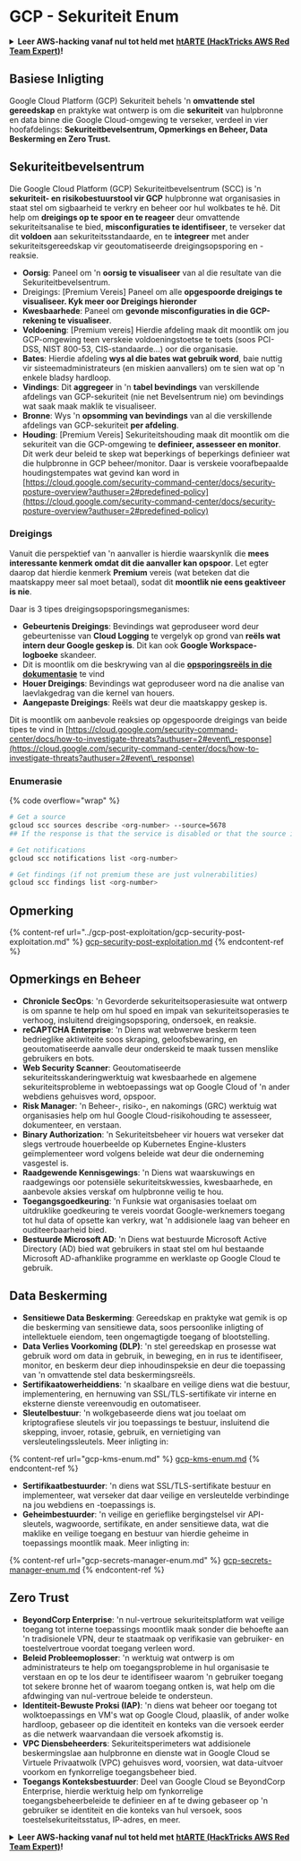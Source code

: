 # GCP - Sekuriteit Enum

<details>

<summary><strong>Leer AWS-hacking vanaf nul tot held met</strong> <a href="https://training.hacktricks.xyz/courses/arte"><strong>htARTE (HackTricks AWS Red Team Expert)</strong></a><strong>!</strong></summary>

Ander maniere om HackTricks te ondersteun:

* As jy jou **maatskappy geadverteer wil sien in HackTricks** of **HackTricks in PDF wil aflaai** Kyk na die [**INSKRYWINGSPLANNE**](https://github.com/sponsors/carlospolop)!
* Kry die [**amptelike PEASS & HackTricks swag**](https://peass.creator-spring.com)
* Ontdek [**Die PEASS Familie**](https://opensea.io/collection/the-peass-family), ons versameling eksklusiewe [**NFTs**](https://opensea.io/collection/the-peass-family)
* **Sluit aan by die** 💬 [**Discord-groep**](https://discord.gg/hRep4RUj7f) of die [**telegram-groep**](https://t.me/peass) of **volg** ons op **Twitter** 🐦 [**@hacktricks\_live**](https://twitter.com/hacktricks\_live)**.**
* **Deel jou haktruuks deur PR's in te dien by die** [**HackTricks**](https://github.com/carlospolop/hacktricks) en [**HackTricks Cloud**](https://github.com/carlospolop/hacktricks-cloud) github-opslag.

</details>

## Basiese Inligting

Google Cloud Platform (GCP) Sekuriteit behels 'n **omvattende stel gereedskap** en praktyke wat ontwerp is om die **sekuriteit** van hulpbronne en data binne die Google Cloud-omgewing te verseker, verdeel in vier hoofafdelings: **Sekuriteitbevelsentrum, Opmerkings en Beheer, Data Beskerming en Zero Trust.**

## **Sekuriteitbevelsentrum**

Die Google Cloud Platform (GCP) Sekuriteitbevelsentrum (SCC) is 'n **sekuriteit- en risikobestuurstool vir GCP** hulpbronne wat organisasies in staat stel om sigbaarheid te verkry en beheer oor hul wolkbates te hê. Dit help om **dreigings op te spoor en te reageer** deur omvattende sekuriteitsanalise te bied, **misconfiguraties te identifiseer**, te verseker dat dit **voldoen** aan sekuriteitsstandaarde, en te **integreer** met ander sekuriteitsgereedskap vir geoutomatiseerde dreigingsopsporing en -reaksie.

* **Oorsig**: Paneel om 'n **oorsig te visualiseer** van al die resultate van die Sekuriteitbevelsentrum.
* Dreigings: \[Premium Vereis] Paneel om alle **opgespoorde dreigings te visualiseer. Kyk meer oor Dreigings hieronder**
* **Kwesbaarhede**: Paneel om **gevonde misconfiguraties in die GCP-rekening te visualiseer**.
* **Voldoening**: \[Premium vereis] Hierdie afdeling maak dit moontlik om jou GCP-omgewing teen verskeie voldoeningstoetse te toets (soos PCI-DSS, NIST 800-53, CIS-standaarde...) oor die organisasie.
* **Bates**: Hierdie afdeling **wys al die bates wat gebruik word**, baie nuttig vir sisteemadministrateurs (en miskien aanvallers) om te sien wat op 'n enkele bladsy hardloop.
* **Vindings**: Dit **aggregeer** in 'n **tabel bevindings** van verskillende afdelings van GCP-sekuriteit (nie net Bevelsentrum nie) om bevindings wat saak maak maklik te visualiseer.
* **Bronne**: Wys 'n **opsomming van bevindings** van al die verskillende afdelings van GCP-sekuriteit **per afdeling**.
* **Houding**: \[Premium Vereis] Sekuriteitshouding maak dit moontlik om die sekuriteit van die GCP-omgewing te **definieer, assesseer en monitor**. Dit werk deur beleid te skep wat beperkings of beperkings definieer wat die hulpbronne in GCP beheer/monitor. Daar is verskeie voorafbepaalde houdingstempates wat gevind kan word in [https://cloud.google.com/security-command-center/docs/security-posture-overview?authuser=2#predefined-policy](https://cloud.google.com/security-command-center/docs/security-posture-overview?authuser=2#predefined-policy)

### **Dreigings**

Vanuit die perspektief van 'n aanvaller is hierdie waarskynlik die **mees interessante kenmerk omdat dit die aanvaller kan opspoor**. Let egter daarop dat hierdie kenmerk **Premium** vereis (wat beteken dat die maatskappy meer sal moet betaal), sodat dit **moontlik nie eens geaktiveer is nie**.&#x20;

Daar is 3 tipes dreigingsopsporingsmeganismes:

* **Gebeurtenis Dreigings**: Bevindings wat geproduseer word deur gebeurtenisse van **Cloud Logging** te vergelyk op grond van **reëls wat intern deur Google geskep is**. Dit kan ook **Google Workspace-logboeke** skandeer.
* Dit is moontlik om die beskrywing van al die [**opsporingsreëls in die dokumentasie**](https://cloud.google.com/security-command-center/docs/concepts-event-threat-detection-overview?authuser=2#how\_works) te vind
* **Houer Dreigings**: Bevindings wat geproduseer word na die analise van laevlakgedrag van die kernel van houers.
* **Aangepaste Dreigings**: Reëls wat deur die maatskappy geskep is.

Dit is moontlik om aanbevole reaksies op opgespoorde dreigings van beide tipes te vind in [https://cloud.google.com/security-command-center/docs/how-to-investigate-threats?authuser=2#event\_response](https://cloud.google.com/security-command-center/docs/how-to-investigate-threats?authuser=2#event\_response)

### Enumerasie

{% code overflow="wrap" %}
```bash
# Get a source
gcloud scc sources describe <org-number> --source=5678
## If the response is that the service is disabled or that the source is not found, then, it isn't enabled

# Get notifications
gcloud scc notifications list <org-number>

# Get findings (if not premium these are just vulnerabilities)
gcloud scc findings list <org-number>
```
## Opmerking

{% content-ref url="../gcp-post-exploitation/gcp-security-post-exploitation.md" %}
[gcp-security-post-exploitation.md](../gcp-post-exploitation/gcp-security-post-exploitation.md)
{% endcontent-ref %}

## Opmerkings en Beheer

* **Chronicle SecOps**: 'n Gevorderde sekuriteitsoperasiesuite wat ontwerp is om spanne te help om hul spoed en impak van sekuriteitsoperasies te verhoog, insluitend dreigingsopsporing, ondersoek, en reaksie.
* **reCAPTCHA Enterprise**: 'n Diens wat webwerwe beskerm teen bedrieglike aktiwiteite soos skraping, geloofsbewaring, en geoutomatiseerde aanvalle deur onderskeid te maak tussen menslike gebruikers en bots.
* **Web Security Scanner**: Geoutomatiseerde sekuriteitsskanderingwerktuig wat kwesbaarhede en algemene sekuriteitsprobleme in webtoepassings wat op Google Cloud of 'n ander webdiens gehuisves word, opspoor.
* **Risk Manager**: 'n Beheer-, risiko-, en nakomings (GRC) werktuig wat organisasies help om hul Google Cloud-risikohouding te assesseer, dokumenteer, en verstaan.
* **Binary Authorization**: 'n Sekuriteitsbeheer vir houers wat verseker dat slegs vertroude houerbeelde op Kubernetes Engine-klusters geïmplementeer word volgens beleide wat deur die onderneming vasgestel is.
* **Raadgewende Kennisgewings**: 'n Diens wat waarskuwings en raadgewings oor potensiële sekuriteitskwessies, kwesbaarhede, en aanbevole aksies verskaf om hulpbronne veilig te hou.
* **Toegangsgoedkeuring**: 'n Funksie wat organisasies toelaat om uitdruklike goedkeuring te vereis voordat Google-werknemers toegang tot hul data of opsette kan verkry, wat 'n addisionele laag van beheer en ouditeerbaarheid bied.
* **Bestuurde Microsoft AD**: 'n Diens wat bestuurde Microsoft Active Directory (AD) bied wat gebruikers in staat stel om hul bestaande Microsoft AD-afhanklike programme en werklaste op Google Cloud te gebruik.

## Data Beskerming

* **Sensitiewe Data Beskerming**: Gereedskap en praktyke wat gemik is op die beskerming van sensitiewe data, soos persoonlike inligting of intellektuele eiendom, teen ongemagtigde toegang of blootstelling.
* **Data Verlies Voorkoming (DLP)**: 'n stel gereedskap en prosesse wat gebruik word om data in gebruik, in beweging, en in rus te identifiseer, monitor, en beskerm deur diep inhoudinspeksie en deur die toepassing van 'n omvattende stel data beskermingsreëls.
* **Sertifikaatowerheiddiens**: 'n skaalbare en veilige diens wat die bestuur, implementering, en hernuwing van SSL/TLS-sertifikate vir interne en eksterne dienste vereenvoudig en outomatiseer.
* **Sleutelbestuur**: 'n wolkgebaseerde diens wat jou toelaat om kriptografiese sleutels vir jou toepassings te bestuur, insluitend die skepping, invoer, rotasie, gebruik, en vernietiging van versleutelingssleutels. Meer inligting in:

{% content-ref url="gcp-kms-enum.md" %}
[gcp-kms-enum.md](gcp-kms-enum.md)
{% endcontent-ref %}

* **Sertifikaatbestuurder**: 'n diens wat SSL/TLS-sertifikate bestuur en implementeer, wat verseker dat daar veilige en versleutelde verbindinge na jou webdiens en -toepassings is.
* **Geheimbestuurder**: 'n veilige en gerieflike bergingstelsel vir API-sleutels, wagwoorde, sertifikate, en ander sensitiewe data, wat die maklike en veilige toegang en bestuur van hierdie geheime in toepassings moontlik maak. Meer inligting in:

{% content-ref url="gcp-secrets-manager-enum.md" %}
[gcp-secrets-manager-enum.md](gcp-secrets-manager-enum.md)
{% endcontent-ref %}

## Zero Trust

* **BeyondCorp Enterprise**: 'n nul-vertroue sekuriteitsplatform wat veilige toegang tot interne toepassings moontlik maak sonder die behoefte aan 'n tradisionele VPN, deur te staatmaak op verifikasie van gebruiker- en toestelvertroue voordat toegang verleen word.
* **Beleid Probleemoplosser**: 'n werktuig wat ontwerp is om administrateurs te help om toegangsprobleme in hul organisasie te verstaan en op te los deur te identifiseer waarom 'n gebruiker toegang tot sekere bronne het of waarom toegang ontken is, wat help om die afdwinging van nul-vertroue beleide te ondersteun.
* **Identiteit-Bewuste Proksi (IAP)**: 'n diens wat beheer oor toegang tot wolktoepassings en VM's wat op Google Cloud, plaaslik, of ander wolke hardloop, gebaseer op die identiteit en konteks van die versoek eerder as die netwerk waarvandaan die versoek afkomstig is.
* **VPC Diensbeheerders**: Sekuriteitsperimeters wat addisionele beskermingslae aan hulpbronne en dienste wat in Google Cloud se Virtuele Privaatwolk (VPC) gehuisves word, voorsien, wat data-uitvoer voorkom en fynkorrelige toegangsbeheer bied.
* **Toegangs Konteksbestuurder**: Deel van Google Cloud se BeyondCorp Enterprise, hierdie werktuig help om fynkorrelige toegangsbeheerbeleide te definieer en af te dwing gebaseer op 'n gebruiker se identiteit en die konteks van hul versoek, soos toestelsekuriteitsstatus, IP-adres, en meer.

<details>

<summary><strong>Leer AWS-hacking vanaf nul tot held met</strong> <a href="https://training.hacktricks.xyz/courses/arte"><strong>htARTE (HackTricks AWS Red Team Expert)</strong></a><strong>!</strong></summary>

Ander maniere om HackTricks te ondersteun:

* As jy wil sien dat jou **maatskappy geadverteer word in HackTricks** of **HackTricks aflaai in PDF-formaat** Kyk na die [**INSKRYWINGSPLANNE**](https://github.com/sponsors/carlospolop)!
* Kry die [**amptelike PEASS & HackTricks swag**](https://peass.creator-spring.com)
* Ontdek [**Die PEASS Familie**](https://opensea.io/collection/the-peass-family), ons versameling eksklusiewe [**NFTs**](https://opensea.io/collection/the-peass-family)
* **Sluit aan by die** 💬 [**Discord-groep**](https://discord.gg/hRep4RUj7f) of die [**telegram-groep**](https://t.me/peass) of **volg** ons op **Twitter** 🐦 [**@hacktricks\_live**](https://twitter.com/hacktricks\_live)**.**
* **Deel jou haktruuks deur PR's in te dien by die** [**HackTricks**](https://github.com/carlospolop/hacktricks) en [**HackTricks Cloud**](https://github.com/carlospolop/hacktricks-cloud) github-opslag.

</details>

